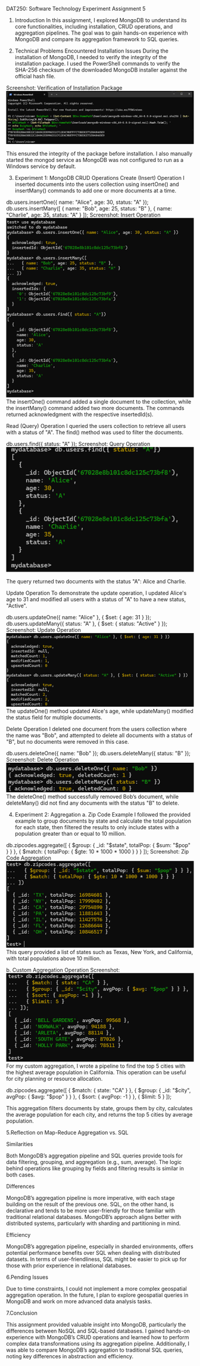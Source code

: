 DAT250: Software Technology Experiment Assignment 5
1. Introduction
   In this assignment, I explored MongoDB to understand its core functionalities, including installation, CRUD operations, and aggregation pipelines. The goal was to gain hands-on experience with MongoDB and compare its aggregation framework to SQL queries.

2. Technical Problems Encountered
   Installation Issues
   During the installation of MongoDB, I needed to verify the integrity of the installation package. I used the PowerShell commands to verify the SHA-256 checksum of the downloaded MongoDB installer against the official hash file.

Screenshot: Verification of Installation Package
![Alt text](./Screenshots/comparison.png)


This ensured the integrity of the package before installation. I also manually started the mongod service as MongoDB was not configured to run as a Windows service by default.

3. Experiment 1: MongoDB CRUD Operations
   Create (Insert) Operation
   I inserted documents into the users collection using insertOne() and insertMany() commands to add one or more documents at a time.


db.users.insertOne({ name: "Alice", age: 30, status: "A" });
db.users.insertMany([
{ name: "Bob", age: 25, status: "B" },
{ name: "Charlie", age: 35, status: "A" }
]);
Screenshot: Insert Operation
![Alt text](./Screenshots/insert.png)
The insertOne() command added a single document to the collection, while the insertMany() command added two more documents. The commands returned acknowledgment with the respective insertedId(s).

Read (Query) Operation
I queried the users collection to retrieve all users with a status of "A". The find() method was used to filter the documents.


db.users.find({ status: "A" });
Screenshot: Query Operation
![Alt text](./Screenshots/query.png)

The query returned two documents with the status "A": Alice and Charlie.

Update Operation
To demonstrate the update operation, I updated Alice's age to 31 and modified all users with a status of "A" to have a new status, "Active".


db.users.updateOne({ name: "Alice" }, { $set: { age: 31 } });
db.users.updateMany({ status: "A" }, { $set: { status: "Active" } });
Screenshot: Update Operation
![Alt text](./Screenshots/update.png)
The updateOne() method updated Alice's age, while updateMany() modified the status field for multiple documents.

Delete Operation
I deleted one document from the users collection where the name was "Bob", and attempted to delete all documents with a status of "B", but no documents were removed in this case.


db.users.deleteOne({ name: "Bob" });
db.users.deleteMany({ status: "B" });
Screenshot: Delete Operation
![Alt text](./Screenshots/delete.png)
The deleteOne() method successfully removed Bob’s document, while deleteMany() did not find any documents with the status "B" to delete.

4. Experiment 2: Aggregation
   a. Zip Code Example
   I followed the provided example to group documents by state and calculate the total population for each state, then filtered the results to only include states with a population greater than or equal to 10 million.


db.zipcodes.aggregate([
{ $group: { _id: "$state", totalPop: { $sum: "$pop" } } },
{ $match: { totalPop: { $gte: 10 * 1000 * 1000 } } }
]);
Screenshot: Zip Code Aggregation
![Alt text](./Screenshots/zip1.png)
This query provided a list of states such as Texas, New York, and California, with total populations above 10 million.

b. Custom Aggregation Operation
Screenshot:
![Alt text](./Screenshots/zip2.png)
For my custom aggregation, I wrote a pipeline to find the top 5 cities with the highest average population in California. This operation can be useful for city planning or resource allocation.

db.zipcodes.aggregate([
{ $match: { state: "CA" } },
{ $group: { _id: "$city", avgPop: { $avg: "$pop" } } },
{ $sort: { avgPop: -1 } },
{ $limit: 5 }
]);

This aggregation filters documents by state, groups them by city, calculates the average population for each city, and returns the top 5 cities by average population.

5.Reflection on Map-Reduce Aggregation vs. SQL

Similarities 

Both MongoDB’s aggregation pipeline and SQL queries provide tools for data filtering, grouping, and aggregation (e.g., sum, average). The logic behind operations like grouping by fields and filtering results is similar in both cases.

Differences

MongoDB’s aggregation pipeline is more imperative, with each stage building on the result of the previous one. SQL, on the other hand, is declarative and tends to be more user-friendly for those familiar with traditional relational databases. MongoDB’s approach aligns better with distributed systems, particularly with sharding and partitioning in mind.

Efficiency

MongoDB’s aggregation pipeline, especially in sharded environments, offers potential performance benefits over SQL when dealing with distributed datasets. In terms of user-friendliness, SQL might be easier to pick up for those with prior experience in relational databases.

6.Pending Issues

   Due to time constraints, I could not implement a more complex geospatial aggregation operation. In the future, I plan to explore geospatial queries in MongoDB and work on more advanced data analysis tasks.

7.Conclusion

   This assignment provided valuable insight into MongoDB, particularly the differences between NoSQL and SQL-based databases. I gained hands-on experience with MongoDB’s CRUD operations and learned how to perform complex data transformations using its aggregation pipeline. Additionally, I was able to compare MongoDB’s aggregation to traditional SQL queries, noting key differences in abstraction and efficiency.
